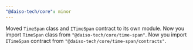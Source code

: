 ```yaml
---
"@daiso-tech/core": minor
---
```


Moved `TimeSpan` class and `ITimeSpan` contract to its own module.
Now you import `TimeSpan` class from `"@daiso-tech/core/time-span"`.
Now you import `ITimeSpan` contract from `"@daiso-tech/core/time-span/contracts"`.